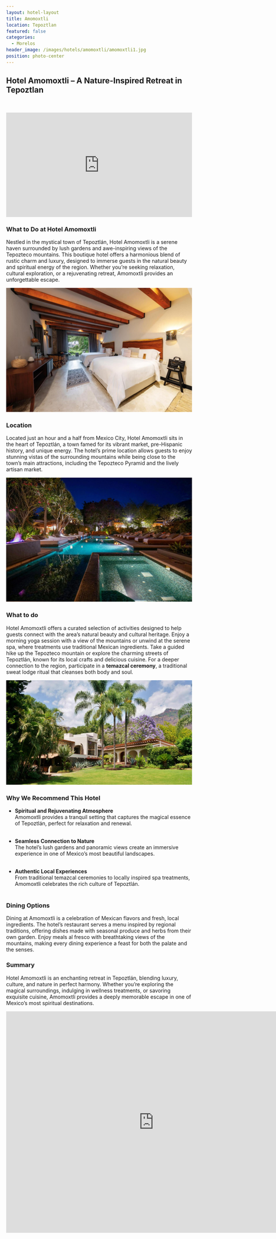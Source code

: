 ```yaml
---
layout: hotel-layout
title: Amomoxtli
location: Tepoztlan
featured: false
categories:
  - Morelos
header_image: /images/hotels/amomoxtli/amomoxtli1.jpg
position: photo-center
---
```

## Hotel Amomoxtli – A Nature-Inspired Retreat in Tepoztlan  

&nbsp;  

<style>.embed-container { position: relative; padding-bottom: 56.25%; height: 0; overflow: hidden; max-width: 100%; } .embed-container iframe, .embed-container object, .embed-container embed { position: absolute; top: 0; left: 0; width: 100%; height: 100%; }</style><div class='embed-container'><iframe src='https://www.youtube.com/embed/8sdWH21UY3A' frameborder='0' allowfullscreen></iframe></div>

### What to Do at Hotel Amomoxtli  
Nestled in the mystical town of Tepoztlán, Hotel Amomoxtli is a serene haven surrounded by lush gardens and awe-inspiring views of the Tepozteco mountains. This boutique hotel offers a harmonious blend of rustic charm and luxury, designed to immerse guests in the natural beauty and spiritual energy of the region. Whether you’re seeking relaxation, cultural exploration, or a rejuvenating retreat, Amomoxtli provides an unforgettable escape.  


![](/images/hotels/amomoxtli/amomoxtli2.jpg)

### Location  
Located just an hour and a half from Mexico City, Hotel Amomoxtli sits in the heart of Tepoztlán, a town famed for its vibrant market, pre-Hispanic history, and unique energy. The hotel’s prime location allows guests to enjoy stunning vistas of the surrounding mountains while being close to the town’s main attractions, including the Tepozteco Pyramid and the lively artisan market.  


![](/images/hotels/amomoxtli/amomoxtli3.jpg)

### What to do
Hotel Amomoxtli offers a curated selection of activities designed to help guests connect with the area’s natural beauty and cultural heritage. Enjoy a morning yoga session with a view of the mountains or unwind at the serene spa, where treatments use traditional Mexican ingredients. Take a guided hike up the Tepozteco mountain or explore the charming streets of Tepoztlán, known for its local crafts and delicious cuisine. For a deeper connection to the region, participate in a **temazcal ceremony**, a traditional sweat lodge ritual that cleanses both body and soul.  


![](/images/hotels/amomoxtli/amomoxtli4.jpg)

### Why We Recommend This Hotel  
- **Spiritual and Rejuvenating Atmosphere**  
 Amomoxtli provides a tranquil setting that captures the magical essence of Tepoztlán, perfect for relaxation and renewal. &nbsp;  
&nbsp;  

- **Seamless Connection to Nature**  
The hotel’s lush gardens and panoramic views create an immersive experience in one of Mexico’s most beautiful landscapes. &nbsp;   
&nbsp;  

- **Authentic Local Experiences**  
From traditional temazcal ceremonies to locally inspired spa treatments, Amomoxtli celebrates the rich culture of Tepoztlán.  
&nbsp;  

### Dining Options  
Dining at Amomoxtli is a celebration of Mexican flavors and fresh, local ingredients. The hotel’s restaurant serves a menu inspired by regional traditions, offering dishes made with seasonal produce and herbs from their own garden. Enjoy meals al fresco with breathtaking views of the mountains, making every dining experience a feast for both the palate and the senses.  

### Summary  
Hotel Amomoxtli is an enchanting retreat in Tepoztlán, blending luxury, culture, and nature in perfect harmony. Whether you’re exploring the magical surroundings, indulging in wellness treatments, or savoring exquisite cuisine, Amomoxtli provides a deeply memorable escape in one of Mexico’s most spiritual destinations.

<iframe src="https://www.google.com/maps/embed?pb=!1m18!1m12!1m3!1d3772.773565188329!2d-99.08939222437952!3d18.985605054803326!2m3!1f0!2f0!3f0!3m2!1i1024!2i768!4f13.1!3m3!1m2!1s0x85ce0ca262cdf1c1%3A0x916349890cea0df1!2sAmomoxtli!5e0!3m2!1ses!2ses!4v1730639210439!5m2!1ses!2ses" width="800" height="600" style="border:0;" allowfullscreen="" loading="lazy" referrerpolicy="no-referrer-when-downgrade"></iframe>

